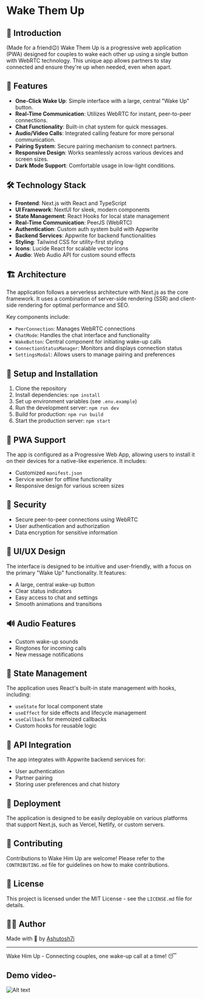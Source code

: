 # Wake Them Up

## 🌟 Introduction

(Made for a friend😉)
Wake Them Up is a progressive web application (PWA) designed for couples to wake each other up using a single button with WebRTC technology. This unique app allows partners to stay connected and ensure they're up when needed, even when apart.

## 🚀 Features

- **One-Click Wake Up**: Simple interface with a large, central "Wake Up" button.
- **Real-Time Communication**: Utilizes WebRTC for instant, peer-to-peer connections.
- **Chat Functionality**: Built-in chat system for quick messages.
- **Audio/Video Calls**: Integrated calling feature for more personal communication.
- **Pairing System**: Secure pairing mechanism to connect partners.
- **Responsive Design**: Works seamlessly across various devices and screen sizes.
- **Dark Mode Support**: Comfortable usage in low-light conditions.

## 🛠 Technology Stack

- **Frontend**: Next.js with React and TypeScript
- **UI Framework**: NextUI for sleek, modern components
- **State Management**: React Hooks for local state management
- **Real-Time Communication**: PeerJS (WebRTC)
- **Authentication**: Custom auth system build with Appwrite
- **Backend Services**: Appwrite for backend functionalities
- **Styling**: Tailwind CSS for utility-first styling
- **Icons**: Lucide React for scalable vector icons
- **Audio**: Web Audio API for custom sound effects

## 🏗 Architecture

The application follows a serverless architecture with Next.js as the core framework. It uses a combination of server-side rendering (SSR) and client-side rendering for optimal performance and SEO.

Key components include:

- `PeerConnection`: Manages WebRTC connections
- `ChatMode`: Handles the chat interface and functionality
- `WakeButton`: Central component for initiating wake-up calls
- `ConnectionStatusManager`: Monitors and displays connection status
- `SettingsModal`: Allows users to manage pairing and preferences

## 🔧 Setup and Installation

1. Clone the repository
2. Install dependencies: `npm install`
3. Set up environment variables (see `.env.example`)
4. Run the development server: `npm run dev`
5. Build for production: `npm run build`
6. Start the production server: `npm start`

## 📱 PWA Support

The app is configured as a Progressive Web App, allowing users to install it on their devices for a native-like experience. It includes:

- Customized `manifest.json`
- Service worker for offline functionality
- Responsive design for various screen sizes

## 🔐 Security

- Secure peer-to-peer connections using WebRTC
- User authentication and authorization
- Data encryption for sensitive information

## 🎨 UI/UX Design

The interface is designed to be intuitive and user-friendly, with a focus on the primary "Wake Up" functionality. It features:

- A large, central wake-up button
- Clear status indicators
- Easy access to chat and settings
- Smooth animations and transitions

## 🔊 Audio Features

- Custom wake-up sounds
- Ringtones for incoming calls
- New message notifications

## 🔄 State Management

The application uses React's built-in state management with hooks, including:

- `useState` for local component state
- `useEffect` for side effects and lifecycle management
- `useCallback` for memoized callbacks
- Custom hooks for reusable logic

## 📡 API Integration

The app integrates with Appwrite backend services for:

- User authentication
- Partner pairing
- Storing user preferences and chat history

## 🚀 Deployment

The application is designed to be easily deployable on various platforms that support Next.js, such as Vercel, Netlify, or custom servers.

## 🤝 Contributing

Contributions to Wake Him Up are welcome! Please refer to the `CONTRIBUTING.md` file for guidelines on how to make contributions.

## 📄 License

This project is licensed under the MIT License - see the `LICENSE.md` file for details.

## 👨‍💻 Author

Made with 💖 by [Ashutosh7i](https://github.com/Ashutosh7i)

---

Wake Him Up - Connecting couples, one wake-up call at a time! 😴

## Demo video-
![Alt text](output2.gif)
